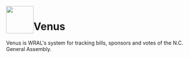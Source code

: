 <img style="float:left;width:75px;" src="https://raw.githubusercontent.com/wraldata/venus/master/leg_tracker/static/admin/img/venus_logo.png">

# Venus

Venus is WRAL's system for tracking bills, sponsors and votes of the N.C. General Assembly.